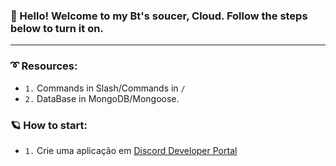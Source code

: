### 👋 Hello! Welcome to my Bt's soucer, Cloud. Follow the steps below to turn it on.

---

### ➰ Resources:

- `1.` Commands in Slash/Commands in `/` </br>
- `2.` DataBase in MongoDB/Mongoose.

### 🪐 How to start:

- `1.` Crie uma aplicação em [Discord Developer Portal](https://discord.com/developers/applications)
